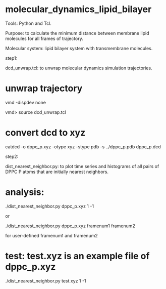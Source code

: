 # molecular_dynamics_lipid_bilayer

Tools: Python and Tcl.

Purpose: to calculate the minimum distance between membrane lipid molecules for all frames of trajectory.

Molecular system: lipid bilayer system with transmembrane molecules.


step1:

   dcd_unwrap.tcl: to unwrap molecular dynamics simulation trajectories.

   # unwrap trajectory
   
   vmd -dispdev none
   
   vmd> source dcd_unwrap.tcl

   # convert dcd to xyz
   
   catdcd -o dppc_p.xyz -otype xyz -stype pdb -s ../dppc_p.pdb  dppc_p.dcd


step2: 

   dist_nearest_neighbor.py: to plot time series and histograms of all pairs of DPPC P atoms that are initially nearest neighbors.

   # analysis:
   
   ./dist_nearest_neighbor.py dppc_p.xyz 1 -1
   
   or
   
   ./dist_nearest_neighbor.py dppc_p.xyz framenum1 framenum2
   
   for user-defined framenum1 and framenum2

   # test: test.xyz is an example file of dppc_p.xyz
   
   ./dist_nearest_neighbor.py test.xyz 1 -1
